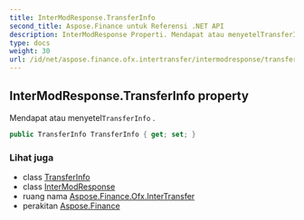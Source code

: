```yaml
---
title: InterModResponse.TransferInfo
second_title: Aspose.Finance untuk Referensi .NET API
description: InterModResponse Properti. Mendapat atau menyetelTransferInfo .
type: docs
weight: 30
url: /id/net/aspose.finance.ofx.intertransfer/intermodresponse/transferinfo/
---
```

## InterModResponse.TransferInfo property

Mendapat atau menyetel`TransferInfo` .

```csharp
public TransferInfo TransferInfo { get; set; }
```

### Lihat juga

* class [TransferInfo](../../../aspose.finance.ofx/transferinfo/)
* class [InterModResponse](../)
* ruang nama [Aspose.Finance.Ofx.InterTransfer](../../intermodresponse/)
* perakitan [Aspose.Finance](../../../)


